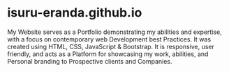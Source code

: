 # isuru-eranda.github.io
My Website serves as a Portfolio demonstrating my abilities and expertise, with a focus on contemporary web Development best Practices. It was created using HTML, CSS, JavaScript &amp; Bootstrap. It is responsive, user friendly, and acts as a Platform for showcasing my work, abilities, and Personal branding to Prospective clients and Companies.

